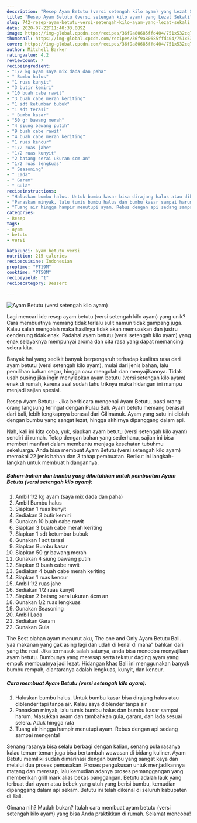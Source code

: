 ```yaml
---
description: "Resep Ayam Betutu (versi setengah kilo ayam) yang Lezat Sekali"
title: "Resep Ayam Betutu (versi setengah kilo ayam) yang Lezat Sekali"
slug: 742-resep-ayam-betutu-versi-setengah-kilo-ayam-yang-lezat-sekali
date: 2020-07-22T11:40:33.089Z
image: https://img-global.cpcdn.com/recipes/36f9a80685ffd404/751x532cq70/ayam-betutu-versi-setengah-kilo-ayam-foto-resep-utama.jpg
thumbnail: https://img-global.cpcdn.com/recipes/36f9a80685ffd404/751x532cq70/ayam-betutu-versi-setengah-kilo-ayam-foto-resep-utama.jpg
cover: https://img-global.cpcdn.com/recipes/36f9a80685ffd404/751x532cq70/ayam-betutu-versi-setengah-kilo-ayam-foto-resep-utama.jpg
author: Mitchell Barker
ratingvalue: 4.2
reviewcount: 7
recipeingredient:
- "1/2 kg ayam saya mix dada dan paha"
- " Bumbu halus"
- "1 ruas kunyit"
- "3 butir kemiri"
- "10 buah cabe rawit"
- "3 buah cabe merah keriting"
- "1 sdt ketumbar bubuk"
- "1 sdt terasi"
- " Bumbu kasar"
- "50 gr bawang merah"
- "4 siung bawang putih"
- "9 buah cabe rawit"
- "4 buah cabe merah keriting"
- "1 ruas kencur"
- "1/2 ruas jahe"
- "1/2 ruas kunyit"
- "2 batang serai ukuran 4cm an"
- "1/2 ruas lengkuas"
- " Seasoning"
- " Lada"
- " Garam"
- " Gula"
recipeinstructions:
- "Haluskan bumbu halus. Untuk bumbu kasar bisa dirajang halus atau diblender tapi tanpa air. Kalau saya diblender tanpa air"
- "Panaskan minyak, lalu tumis bumbu halus dan bumbu kasar sampai harum. Masukkan ayam dan tambahkan gula, garam, dan lada sesuai selera. Aduk hingga rata"
- "Tuang air hingga hampir menutupi ayam. Rebus dengan api sedang sampai mengental"
categories:
- Resep
tags:
- ayam
- betutu
- versi

katakunci: ayam betutu versi 
nutrition: 215 calories
recipecuisine: Indonesian
preptime: "PT19M"
cooktime: "PT50M"
recipeyield: "1"
recipecategory: Dessert

---
```



![Ayam Betutu (versi setengah kilo ayam)](https://img-global.cpcdn.com/recipes/36f9a80685ffd404/751x532cq70/ayam-betutu-versi-setengah-kilo-ayam-foto-resep-utama.jpg)

Lagi mencari ide resep ayam betutu (versi setengah kilo ayam) yang unik? Cara membuatnya memang tidak terlalu sulit namun tidak gampang juga. Kalau salah mengolah maka hasilnya tidak akan memuaskan dan justru cenderung tidak enak. Padahal ayam betutu (versi setengah kilo ayam) yang enak selayaknya mempunyai aroma dan cita rasa yang dapat memancing selera kita.

Banyak hal yang sedikit banyak berpengaruh terhadap kualitas rasa dari ayam betutu (versi setengah kilo ayam), mulai dari jenis bahan, lalu pemilihan bahan segar, hingga cara mengolah dan menyajikannya. Tidak usah pusing jika ingin menyiapkan ayam betutu (versi setengah kilo ayam) enak di rumah, karena asal sudah tahu triknya maka hidangan ini mampu menjadi sajian spesial.

Resep Ayam Betutu - Jika berbicara mengenai Ayam Betutu, pasti orang-orang langsung teringat dengan Pulau Bali. Ayam betutu memang berasal dari bali, lebih lengkapnya berasal dari Gilimanuk. Ayam yang satu ini diolah dengan bumbu yang sangat lezat, hingga akhirnya dipanggang dalam api.


Nah, kali ini kita coba, yuk, siapkan ayam betutu (versi setengah kilo ayam) sendiri di rumah. Tetap dengan bahan yang sederhana, sajian ini bisa memberi manfaat dalam membantu menjaga kesehatan tubuhmu sekeluarga. Anda bisa membuat Ayam Betutu (versi setengah kilo ayam) memakai 22 jenis bahan dan 3 tahap pembuatan. Berikut ini langkah-langkah untuk membuat hidangannya.

<!--inarticleads1-->

##### Bahan-bahan dan bumbu yang dibutuhkan untuk pembuatan Ayam Betutu (versi setengah kilo ayam):

1. Ambil 1/2 kg ayam (saya mix dada dan paha)
1. Ambil  Bumbu halus
1. Siapkan 1 ruas kunyit
1. Sediakan 3 butir kemiri
1. Gunakan 10 buah cabe rawit
1. Siapkan 3 buah cabe merah keriting
1. Siapkan 1 sdt ketumbar bubuk
1. Gunakan 1 sdt terasi
1. Siapkan  Bumbu kasar
1. Siapkan 50 gr bawang merah
1. Gunakan 4 siung bawang putih
1. Siapkan 9 buah cabe rawit
1. Sediakan 4 buah cabe merah keriting
1. Siapkan 1 ruas kencur
1. Ambil 1/2 ruas jahe
1. Sediakan 1/2 ruas kunyit
1. Siapkan 2 batang serai ukuran 4cm an
1. Gunakan 1/2 ruas lengkuas
1. Gunakan  Seasoning
1. Ambil  Lada
1. Sediakan  Garam
1. Gunakan  Gula


The Best olahan ayam menurut aku, The one and Only Ayam Betutu Bali. yaa makanan yang gak asing lagi dan udah di kenal di mana&#34; bahkan dari yang the real. Jika termasuk salah satunya, anda bisa mencoba menyajikan ayam betutu. Bumbunya yang meresap serta tekstur daging ayam yang empuk membuatnya jadi lezat. Hidangan khas Bali ini menggunakan banyak bumbu rempah, diantaranya adalah lengkuas, kunyit, dan kencur. 

<!--inarticleads2-->

##### Cara membuat Ayam Betutu (versi setengah kilo ayam):

1. Haluskan bumbu halus. Untuk bumbu kasar bisa dirajang halus atau diblender tapi tanpa air. Kalau saya diblender tanpa air
1. Panaskan minyak, lalu tumis bumbu halus dan bumbu kasar sampai harum. Masukkan ayam dan tambahkan gula, garam, dan lada sesuai selera. Aduk hingga rata
1. Tuang air hingga hampir menutupi ayam. Rebus dengan api sedang sampai mengental


Senang rasanya bisa selalu berbagi dengan kalian, senang pula rasanya kalau teman-teman juga bisa bertambah wawasan di bidang kuliner. Ayam Betutu memiliki sudah dimarinasi dengan bumbu yang sangat kaya dan melalui dua proses pemasakan. Proses pengukusan untuk menjadikannya matang dan meresap, lalu kemudian adanya proses pemanggangan yang memberikan grill mark alias bekas panggangan. Betutu adalah lauk yang terbuat dari ayam atau bebek yang utuh yang berisi bumbu, kemudian dipanggang dalam api sekam. Betutu ini telah dikenal di seluruh kabupaten di Bali. 

Gimana nih? Mudah bukan? Itulah cara membuat ayam betutu (versi setengah kilo ayam) yang bisa Anda praktikkan di rumah. Selamat mencoba!
